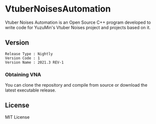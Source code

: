 # VtuberNoisesAutomation
Vtuber Noises Automation is an Open Source C++ program developed to write code for YuzuMin's Vtuber Noises project and projects based on it.

## Version  
~~~
Release Type : Nightly
Version Code : 1
Version Name : 2021.3 REV-1
~~~

### Obtaining VNA  
You can clone the repository and compile from source or download the latest executable release.

## License  
MIT License
